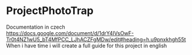 # ProjectPhotoTrap

Documentation in czech https://docs.google.com/document/d/1drY4IVsOwF-Tr0t4NZ1wU5_bT4MfPCC_LJhACZFgMDw/edit#heading=h.u9pnxkhgh55t 
When i have time i will create a full guide for this project in english